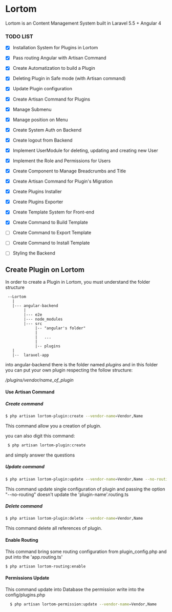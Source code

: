 # Lortom
Lortom is an Content Management System built in Laravel 5.5 + Angular 4

### TODO LIST

- [x] Installation System for Plugins in Lortom
- [x] Pass routing Angular with Artisan Command
- [x] Create Automatization to build a Plugin
- [x] Deleting Plugin in Safe mode (with Artisan command)
- [x] Update Plugin configuration
- [x] Create Artisan Command for Plugins
- [X] Manage Submenu
- [x] Manage position on Menu
- [x] Create System Auth on Backend
- [x] Create logout from Backend
- [x] Implement UserModule for deleting, updating and creating new User
- [x] Implement the Role and Permissions for Users
- [x] Create Component to Manage Breadcrumbs and Title
- [x] Create Artisan Command for Plugin's Migration
- [x] Create Plugins Installer
- [x] Create Plugins Exporter
- [x] Create Template System for Front-end
- [x] Create Command to Build Template
- [ ] Create Command to Export Template
- [ ] Create Command to Install Template
- [ ] Styling the Backend


## Create Plugin on Lortom

In order to create a Plugin in Lortom, you must understand the folder structure

```
 --Lortom
   |
   |--- angular-backend
        |
        |--- e2e
        |--- node_modules
        |--- src
             |-- "angular's folder"
             |   
             |   ...
             |
             |-- plugins
   |
   |--  laravel-app
 ```
 
 into angular-backend there is the folder named  *plugins* and in this folder you can put your own plugin respecting the
 follow structure:
 
 */plugins/vendor/name_of_plugin*
 
 
 #### Use Artisan Command
 
 
 ##### Create command
 ```bash
 $ php artisan lortom-plugin:create --vendor-name=Vendor,Name
 ```
 
 This command allow you a creation of plugin.
 
 you can also digit this command:
 
 ```bash
  $ php artisan lortom-plugin:create
 ```
 
 and simply answer the questions
 
 
 ##### Update command
 
 ```bash
 $ php artisan lortom-plugin:update --vendor-name=Vendor,Name --no-routing
 ```
 
 This command update single configuration of plugin and passing the option "--no-routing" doesn't update the 
 'plugin-name'.routing.ts
 
 
 ##### Delete command
 
  ```bash
  $ php artisan lortom-plugin:delete --vendor-name=Vendor,Name
  ```
  
  This command delete all references of plugin.
  
  
  #### Enable Routing
  
  This command bring some routing configuration from plugin_config.php and put into the 'app.routing.ts'
  
  ```bash
  $ php artisan lortom-routing:enable
  ```
  
  #### Permissions Update
  
  This command update into Database the permission write into the config/plugins.php
  
  ```bash
    $ php artisan lortom-permission:update --vendor-name=Vendor,Name
  ```
    
  
 
 
 
 

